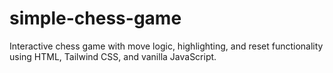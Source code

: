 # simple-chess-game
Interactive chess game with move logic, highlighting, and reset functionality using HTML, Tailwind CSS, and vanilla JavaScript.
